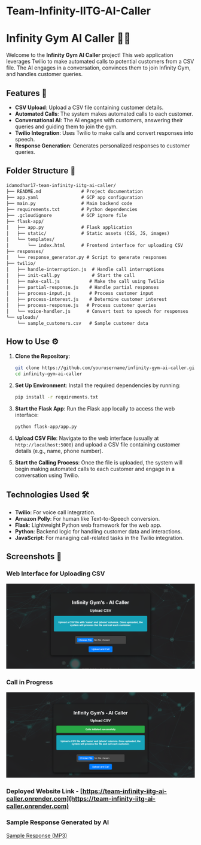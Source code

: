 # Team-Infinity-IITG-AI-Caller
# Infinity Gym AI Caller 🤖📞

Welcome to the **Infinity Gym AI Caller** project! This web application leverages Twilio to make automated calls to potential customers from a CSV file. The AI engages in a conversation, convinces them to join Infinity Gym, and handles customer queries.

## Features 🎯

- **CSV Upload**: Upload a CSV file containing customer details.
- **Automated Calls**: The system makes automated calls to each customer.
- **Conversational AI**: The AI engages with customers, answering their queries and guiding them to join the gym.
- **Twilio Integration**: Uses Twilio to make calls and convert responses into speech.
- **Response Generation**: Generates personalized responses to customer queries.

## Folder Structure 📂

```plaintext
idamodhar17-team-infinity-iitg-ai-caller/
├── README.md               # Project documentation
├── app.yaml                # GCP app configuration
├── main.py                 # Main backend code
├── requirements.txt        # Python dependencies
├── .gcloudignore           # GCP ignore file
├── flask-app/              
│   ├── app.py              # Flask application
│   ├── static/             # Static assets (CSS, JS, images)
│   └── templates/          
│       └── index.html      # Frontend interface for uploading CSV
├── responses/             
│   └── response_generator.py # Script to generate responses
├── twilio/                 
│   ├── handle-interruption.js  # Handle call interruptions
│   ├── init-call.py            # Start the call
│   ├── make-call.js           # Make the call using Twilio
│   ├── partial-response.js    # Handle partial responses
│   ├── process-input.js       # Process customer input
│   ├── process-interest.js    # Determine customer interest
│   ├── process-response.js   # Process customer queries
│   └── voice-handler.js      # Convert text to speech for responses
└── uploads/                
    └── sample_customers.csv   # Sample customer data
```

## How to Use ⚙️

1. **Clone the Repository**:
    ```bash
    git clone https://github.com/yourusername/infinity-gym-ai-caller.git
    cd infinity-gym-ai-caller
    ```

2. **Set Up Environment**:
    Install the required dependencies by running:
    ```bash
    pip install -r requirements.txt
    ```

3. **Start the Flask App**:
    Run the Flask app locally to access the web interface:
    ```bash
    python flask-app/app.py
    ```

4. **Upload CSV File**:
    Navigate to the web interface (usually at `http://localhost:5000`) and upload a CSV file containing customer details (e.g., name, phone number).

5. **Start the Calling Process**:
    Once the file is uploaded, the system will begin making automated calls to each customer and engage in a conversation using Twilio.

## Technologies Used 🛠️

- **Twilio**: For voice call integration.
- **Amazon Polly**: For human like Text-to-Speech conversion.
- **Flask**: Lightweight Python web framework for the web app.
- **Python**: Backend logic for handling customer data and interactions.
- **JavaScript**: For managing call-related tasks in the Twilio integration.

## Screenshots 📸

### Web Interface for Uploading CSV
![Upload CSV Screenshot](images/upload-screenshot.png)

### Call in Progress
![Call Screenshot](images/call-screenshot.png)

### Deployed Website Link - [https://team-infinity-iitg-ai-caller.onrender.com](https://team-infinity-iitg-ai-caller.onrender.com)

### Sample Response Generated by AI
[Sample Response (MP3)](sample-conversational-response/sample_response.mp3)
